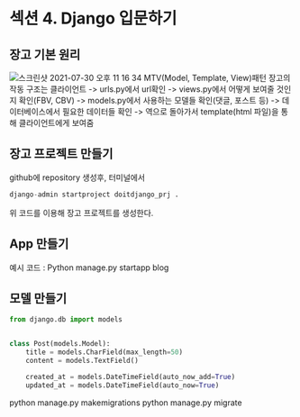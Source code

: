 # 섹션 4. Django 입문하기
## 장고 기본 원리
![스크린샷 2021-07-30 오후 11 16 34](https://user-images.githubusercontent.com/86886489/127666725-bf2067c4-fd96-4f6c-b2d8-98a4f166bce5.png)
MTV(Model, Template, View)패턴
장고의 작동 구조는 클라이언트 -> urls.py에서 url확인 -> views.py에서 어떻게 보여줄 것인지 확인(FBV, CBV) -> models.py에서 사용하는 모델들 확인(댓글, 포스트 등)
-> 데이터베이스에서 필요한 데이터들 확인 -> 역으로 돌아가서 template(html 파일)을 통해 클라이언트에게 보여줌

## 장고 프로젝트 만들기
github에 repository 생성후, 터미널에서
```python
django-admin startproject doitdjango_prj .
```
위 코드를 이용해 장고 프로젝트를 생성한다.

## App 만들기
예시 코드 :
Python manage.py startapp blog

## 모델 만들기
```python
from django.db import models


class Post(models.Model):
    title = models.CharField(max_length=50)
    content = models.TextField()

    created_at = models.DateTimeField(auto_now_add=True)
    updated_at = models.DateTimeField(auto_now=True)
```
python manage.py makemigrations 
python manage.py migrate

